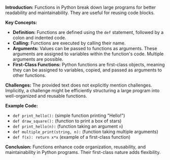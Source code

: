 **Introduction:** Functions in Python break down large programs for better readability and maintainability.  They are useful for reusing code blocks.

**Key Concepts:**

*   **Definition:** Functions are defined using the `def` statement, followed by a colon and indented code.
*   **Calling:** Functions are executed by calling their name.
*   **Arguments:** Values can be passed to functions as arguments.  These arguments are assigned to variables within the function's code.  Multiple arguments are possible.
*   **First-Class Functions:** Python functions are first-class objects, meaning they can be assigned to variables, copied, and passed as arguments to other functions.

**Challenges:**  The provided text does not explicitly mention challenges.  Implicitly, a challenge might be efficiently structuring a large program into well-organized and reusable functions.

**Example Code:**

*   `def print_hello():`  (simple function printing "Hello!")
*   `def draw_square():` (function to print a box of stars)
*   `def print_hello(n):` (function taking an argument `n`)
*   `def multiple_print(string, n):` (function taking multiple arguments)
*   `def f(x): return x*x` (example of a first-class function)


**Conclusion:** Functions enhance code organization, reusability, and maintainability in Python programs.  Their first-class nature adds flexibility.